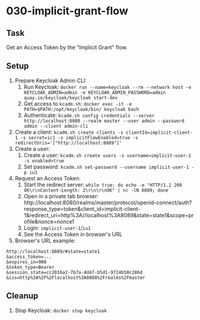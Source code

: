 # 030-implicit-grant-flow

## Task
Get an Access Token by the "Implicit Grant" flow.

## Setup
1. Prepare Keycloak Admin CLI:
     1. Run Keycloak: `docker run --name=keycloak --rm --network host -e KEYCLOAK_ADMIN=admin -e KEYCLOAK_ADMIN_PASSWORD=admin quay.io/keycloak/keycloak start-dev`
     2. Get access to `kcadm.sh`: `docker exec -it -e PATH=$PATH:/opt/keycloak/bin/ keycloak bash`
     3. Authenticate: `kcadm.sh config credentials --server http://localhost:8080 --realm master --user admin --password admin --client admin-cli`
2. Create a client: `kcadm.sh create clients -s clientId=implicit-client-1 -s secret=ic1 -s implicitFlowEnabled=true -s redirectUris='["http://localhost:8089"]'`
3. Create a user:
     1. Create a user: `kcadm.sh create users -s username=implicit-user-1 -s enabled=true`
     2. Set password: `kcadm.sh set-password --username implicit-user-1 -p iu1`
4. Request an Access Token: 
	1. Start the redirect server: `while true; do echo -e "HTTP/1.1 200 OK\r\nContent-Length: 2\r\n\r\nOK" | nc -lN 8089; done`
    2. Open in a private tab browser: http://localhost:8080/realms/master/protocol/openid-connect/auth?response_type=token&client_id=implicit-client-1&redirect_uri=http%3A//localhost%3A8089&state=state1&scope=profile&nonce=nonce1
    3. Login: `implicit-user-1`/`iu1`
    4. See the Access Token in browser's URL
5. Browser's URL example:
```
http://localhost:8089/#state=state1
&access_token=...
&expires_in=900
&token_type=Bearer
&session_state=cc2016a2-7b7a-4d47-b5d1-9724b50c286d
&iss=http%3A%2F%2Flocalhost%3A8080%2Frealms%2Fmaster
```

## Cleanup
1. Stop Keycloak: `docker stop keycloak`
